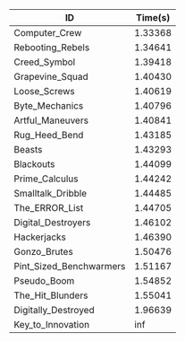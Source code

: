 |ID|Time(s)|
|-|-|
|Computer_Crew|1.33368|
|Rebooting_Rebels|1.34641|
|Creed_Symbol|1.39418|
|Grapevine_Squad|1.40430|
|Loose_Screws|1.40619|
|Byte_Mechanics|1.40796|
|Artful_Maneuvers|1.40841|
|Rug_Heed_Bend|1.43185|
|Beasts|1.43293|
|Blackouts|1.44099|
|Prime_Calculus|1.44242|
|Smalltalk_Dribble|1.44485|
|The_ERROR_List|1.44705|
|Digital_Destroyers|1.46102|
|Hackerjacks|1.46390|
|Gonzo_Brutes|1.50476|
|Pint_Sized_Benchwarmers|1.51167|
|Pseudo_Boom|1.54852|
|The_Hit_Blunders|1.55041|
|Digitally_Destroyed|1.96639|
|Key_to_Innovation|inf|
